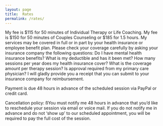 ```yaml
---
layout: page
title:  Rates
permalink: /rates/
---
```

My fee is $115 for 50 minutes of Individual Therapy or Life Coaching.  My fee is $150 for 50 minutes of Couples Counseling or $185 for 1.5 hours.  My services may be covered in full or in part by your health insurance or employee benefit plan.  Please check your coverage carefully by asking your insurance company the following questions:  Do I have mental health insurance benefits?  What is my deductible and has it been met?  How many sessions per year does my health insurance cover?  What is the coverage amount per therapy session?  Is approval required from my primary care physician?  I will gladly provide you a receipt that you can submit to your insurance company for reimbursement. <p/>Payment is due 48 hours in advance of the scheduled session via PayPal or credit card. <p/>Cancellation policy:  ßYou must notify me 48 hours in advance that you’d like to reschedule your session via email or voice mail.  If you do not notify me in advance and do not ‘show up’ to our scheduled appointment, you will be required to pay the full cost of the session.  

